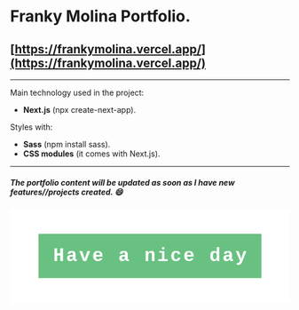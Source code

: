 # Franky Molina Portfolio.

## [https://frankymolina.vercel.app/](https://frankymolina.vercel.app/)

---

Main technology used in the project:
 - **Next.js** (npx create-next-app).

Styles with:
 - **Sass** (npm install sass).
 - **CSS modules** (it comes with Next.js).

---

##### The portfolio content will be updated as soon as I have new features//projects created. 😄


<img src="public/have a nice day 1000-transparent.png">